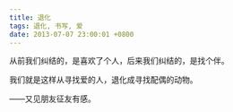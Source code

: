 ```yaml
---
title: 退化
tags: 退化, 书写, 爱
date: 2013-07-07 23:00:01 +0800
---
```



从前我们纠结的，是喜欢了个人，后来我们纠结的，是找个伴。

我们就是这样从寻找爱的人，退化成寻找配偶的动物。

——又见朋友征友有感。

